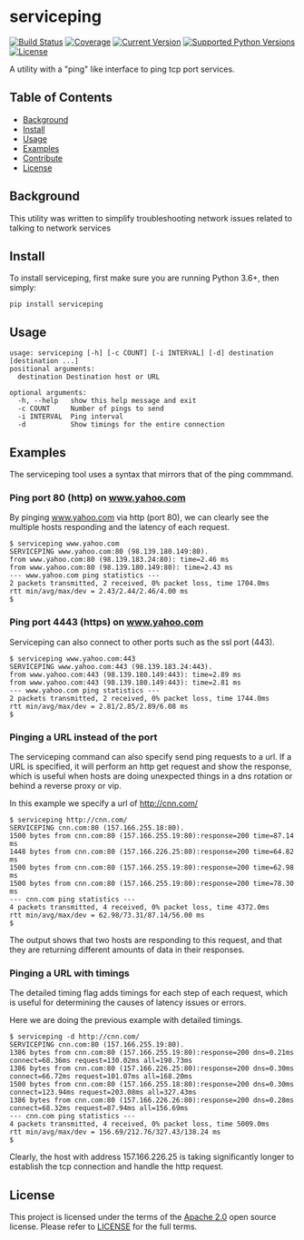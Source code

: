 # serviceping

[![Build Status](https://cd.screwdriver.cd/pipelines/2881/badge?cache=false)](https://cd.screwdriver.cd/pipelines/2881)
[![Coverage](https://codecov.io/gh/yahoo/serviceping/branch/master/graph/badge.svg?cache=false)](https://codecov.io/gh/yahoo/serviceping)
[![Current Version](https://img.shields.io/pypi/v/serviceping.svg)](https://pypi.python.org/pypi/serviceping/)
[![Supported Python Versions](https://img.shields.io/badge/python-3.6,3.7,3.8-blue.svg)](https://pypi.python.org/pypi/serviceping/)
[![License](https://img.shields.io/pypi/l/serviceping.svg)](https://pypi.python.org/pypi/serviceping/)

A utility with a "ping" like interface to ping tcp port services.

## Table of Contents

- [Background](#background)
- [Install](#install)
- [Usage](#usage)
- [Examples](#examples)
- [Contribute](#contribute)
- [License](#license)

## Background

This utility was written to simplify troubleshooting network issues related to talking to network services

## Install

To install serviceping, first make sure you are running Python 3.6+, then simply:

```
pip install serviceping
```

## Usage

    usage: serviceping [-h] [-c COUNT] [-i INTERVAL] [-d] destination [destination ...]
    positional arguments:
      destination Destination host or URL

    optional arguments:
      -h, --help   show this help message and exit
      -c COUNT     Number of pings to send
      -i INTERVAL  Ping interval
      -d           Show timings for the entire connection


## Examples

The serviceping tool uses a syntax that mirrors that of the ping commmand.


### Ping port 80 (http) on www.yahoo.com

By pinging www.yahoo.com via http (port 80), we can clearly see the 
multiple hosts responding and the latency of each request.

```console
$ serviceping www.yahoo.com
SERVICEPING www.yahoo.com:80 (98.139.180.149:80).
from www.yahoo.com:80 (98.139.183.24:80): time=2.46 ms
from www.yahoo.com:80 (98.139.180.149:80): time=2.43 ms
--- www.yahoo.com ping statistics ---
2 packets transmitted, 2 received, 0% packet loss, time 1704.0ms
rtt min/avg/max/dev = 2.43/2.44/2.46/4.00 ms
$
```

### Ping port 4443 (https) on www.yahoo.com

Serviceping can also connect to other ports such as the ssl port (443).

```console
$ serviceping www.yahoo.com:443
SERVICEPING www.yahoo.com:443 (98.139.183.24:443).
from www.yahoo.com:443 (98.139.180.149:443): time=2.89 ms
from www.yahoo.com:443 (98.139.180.149:443): time=2.81 ms
--- www.yahoo.com ping statistics ---
2 packets transmitted, 2 received, 0% packet loss, time 1744.0ms
rtt min/avg/max/dev = 2.81/2.85/2.89/6.08 ms
$
```

### Pinging a URL instead of the port

The serviceping command can also specify send ping requests to a url.  If a URL is specified, it will 
perform an http get request and show the response, which is useful 
when hosts are doing unexpected things in a dns
rotation or behind a reverse proxy or vip.

In this example we specify a url of http://cnn.com/

```console
$ serviceping http://cnn.com/
SERVICEPING cnn.com:80 (157.166.255.18:80).
1500 bytes from cnn.com:80 (157.166.255.19:80):response=200 time=87.14 ms
1448 bytes from cnn.com:80 (157.166.226.25:80):response=200 time=64.82 ms
1500 bytes from cnn.com:80 (157.166.255.19:80):response=200 time=62.98 ms
1500 bytes from cnn.com:80 (157.166.255.19:80):response=200 time=78.30 ms
--- cnn.com ping statistics ---
4 packets transmitted, 4 received, 0% packet loss, time 4372.0ms
rtt min/avg/max/dev = 62.98/73.31/87.14/56.00 ms
$
```

The output shows that two hosts are responding to this request, and that they are returning different amounts of data in their responses.

### Pinging a URL with timings

The detailed timing flag adds timings for each step of each request, 
which is useful for determining the causes of latency issues or errors.

Here we are doing the previous example with detailed timings.

```console
$ serviceping -d http://cnn.com/
SERVICEPING cnn.com:80 (157.166.255.19:80).
1386 bytes from cnn.com:80 (157.166.255.19:80):response=200 dns=0.21ms connect=68.36ms request=130.02ms all=198.73ms
1386 bytes from cnn.com:80 (157.166.226.25:80):response=200 dns=0.30ms connect=66.72ms request=101.07ms all=168.20ms
1500 bytes from cnn.com:80 (157.166.255.18:80):response=200 dns=0.30ms connect=123.94ms request=203.08ms all=327.43ms
1386 bytes from cnn.com:80 (157.166.226.26:80):response=200 dns=0.28ms connect=68.32ms request=87.94ms all=156.69ms
--- cnn.com ping statistics ---
4 packets transmitted, 4 received, 0% packet loss, time 5009.0ms
rtt min/avg/max/dev = 156.69/212.76/327.43/138.24 ms
$
```

Clearly, the host with address 157.166.226.25 is taking significantly longer 
to establish the tcp connection and handle the http request.

## License

This project is licensed under the terms of the [Apache 2.0](LICENSE-Apache-2.0) open source license. Please refer to [LICENSE](LICENSE) for the full terms.
